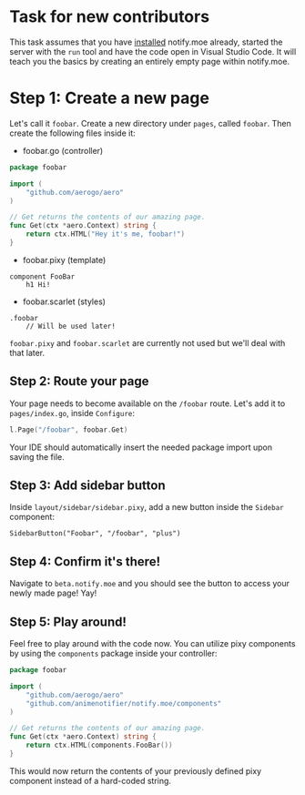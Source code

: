 # Task for new contributors

This task assumes that you have [installed](https://github.com/animenotifier/notify.moe#installation) notify.moe already, started the server with the `run` tool and have the code open in Visual Studio Code. It will teach you the basics by creating an entirely empty page within notify.moe.

# Step 1: Create a new page

Let's call it `foobar`. Create a new directory under `pages`, called `foobar`. Then create the following files inside it:

* foobar.go (controller)

```go
package foobar

import (
	"github.com/aerogo/aero"
)

// Get returns the contents of our amazing page.
func Get(ctx *aero.Context) string {
	return ctx.HTML("Hey it's me, foobar!")
}
```

* foobar.pixy (template)

```pixy
component FooBar
	h1 Hi!
```


* foobar.scarlet (styles)

```scarlet
.foobar
	// Will be used later!
```

`foobar.pixy` and `foobar.scarlet` are currently not used but we'll deal with that later.

## Step 2: Route your page

Your page needs to become available on the `/foobar` route. Let's add it to `pages/index.go`, inside `Configure`:

```go
l.Page("/foobar", foobar.Get)
```

Your IDE should automatically insert the needed package import upon saving the file.

## Step 3: Add sidebar button

Inside `layout/sidebar/sidebar.pixy`, add a new button inside the `Sidebar` component:

```pixy
SidebarButton("Foobar", "/foobar", "plus")
```

## Step 4: Confirm it's there!

Navigate to `beta.notify.moe` and you should see the button to access your newly made page! Yay!

## Step 5: Play around!

Feel free to play around with the code now. You can utilize pixy components by using the `components` package inside your controller:

```go
package foobar

import (
	"github.com/aerogo/aero"
	"github.com/animenotifier/notify.moe/components"
)

// Get returns the contents of our amazing page.
func Get(ctx *aero.Context) string {
	return ctx.HTML(components.FooBar())
}
```

This would now return the contents of your previously defined pixy component instead of a hard-coded string.